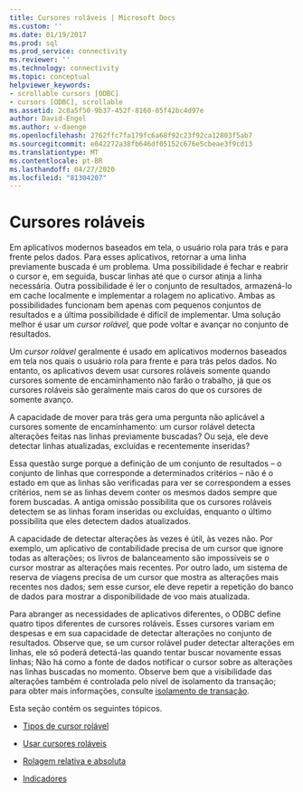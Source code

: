 ```yaml
---
title: Cursores roláveis | Microsoft Docs
ms.custom: ''
ms.date: 01/19/2017
ms.prod: sql
ms.prod_service: connectivity
ms.reviewer: ''
ms.technology: connectivity
ms.topic: conceptual
helpviewer_keywords:
- scrollable cursors [ODBC]
- cursors [ODBC], scrollable
ms.assetid: 2c8a5f50-9b37-452f-8160-05f42bc4d97e
author: David-Engel
ms.author: v-daenge
ms.openlocfilehash: 2762ffc7fa179fc6a68f92c23f92ca12803f5ab7
ms.sourcegitcommit: e042272a38fb646df05152c676e5cbeae3f9cd13
ms.translationtype: MT
ms.contentlocale: pt-BR
ms.lasthandoff: 04/27/2020
ms.locfileid: "81304207"
---
```

# <a name="scrollable-cursors"></a>Cursores roláveis
Em aplicativos modernos baseados em tela, o usuário rola para trás e para frente pelos dados. Para esses aplicativos, retornar a uma linha previamente buscada é um problema. Uma possibilidade é fechar e reabrir o cursor e, em seguida, buscar linhas até que o cursor atinja a linha necessária. Outra possibilidade é ler o conjunto de resultados, armazená-lo em cache localmente e implementar a rolagem no aplicativo. Ambas as possibilidades funcionam bem apenas com pequenos conjuntos de resultados e a última possibilidade é difícil de implementar. Uma solução melhor é usar um *cursor rolável,* que pode voltar e avançar no conjunto de resultados.  
  
 Um *cursor rolável* geralmente é usado em aplicativos modernos baseados em tela nos quais o usuário rola para frente e para trás pelos dados. No entanto, os aplicativos devem usar cursores roláveis somente quando cursores somente de encaminhamento não farão o trabalho, já que os cursores roláveis são geralmente mais caros do que os cursores de somente avanço.  
  
 A capacidade de mover para trás gera uma pergunta não aplicável a cursores somente de encaminhamento: um cursor rolável detecta alterações feitas nas linhas previamente buscadas? Ou seja, ele deve detectar linhas atualizadas, excluídas e recentemente inseridas?  
  
 Essa questão surge porque a definição de um conjunto de resultados – o conjunto de linhas que corresponde a determinados critérios – não é o estado em que as linhas são verificadas para ver se correspondem a esses critérios, nem se as linhas devem conter os mesmos dados sempre que forem buscadas. A antiga omissão possibilita que os cursores roláveis detectem se as linhas foram inseridas ou excluídas, enquanto o último possibilita que eles detectem dados atualizados.  
  
 A capacidade de detectar alterações às vezes é útil, às vezes não. Por exemplo, um aplicativo de contabilidade precisa de um cursor que ignore todas as alterações; os livros de balanceamento são impossíveis se o cursor mostrar as alterações mais recentes. Por outro lado, um sistema de reserva de viagens precisa de um cursor que mostra as alterações mais recentes nos dados; sem esse cursor, ele deve repetir a repetição do banco de dados para mostrar a disponibilidade de voo mais atualizada.  
  
 Para abranger as necessidades de aplicativos diferentes, o ODBC define quatro tipos diferentes de cursores roláveis. Esses cursores variam em despesas e em sua capacidade de detectar alterações no conjunto de resultados. Observe que, se um cursor rolável puder detectar alterações em linhas, ele só poderá detectá-las quando tentar buscar novamente essas linhas; Não há como a fonte de dados notificar o cursor sobre as alterações nas linhas buscadas no momento. Observe bem que a visibilidade das alterações também é controlada pelo nível de isolamento da transação; para obter mais informações, consulte [isolamento de transação](../../../odbc/reference/develop-app/transaction-isolation.md).  
  
 Esta seção contém os seguintes tópicos.  
  
-   [Tipos de cursor rolável](../../../odbc/reference/develop-app/scrollable-cursor-types.md)  
  
-   [Usar cursores roláveis](../../../odbc/reference/develop-app/using-scrollable-cursors.md)  
  
-   [Rolagem relativa e absoluta](../../../odbc/reference/develop-app/relative-and-absolute-scrolling.md)  
  
-   [Indicadores](../../../odbc/reference/develop-app/bookmarks-odbc.md)
